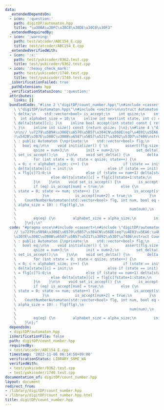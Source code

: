 ```yaml
---
data:
  _extendedDependsOn:
  - icon: ':question:'
    path: digitDP/automaton.hpp
    title: "\u30AA\u30FC\u30C8\u30DE\u30C8\u30F3"
  _extendedRequiredBy:
  - icon: ':warning:'
    path: test/atcoder/ABC154_E.cpp
    title: test/atcoder/ABC154_E.cpp
  _extendedVerifiedWith:
  - icon: ':x:'
    path: test/yukicoder/0362.test.cpp
    title: test/yukicoder/0362.test.cpp
  - icon: ':heavy_check_mark:'
    path: test/yukicoder/1740.test.cpp
    title: test/yukicoder/1740.test.cpp
  _isVerificationFailed: true
  _pathExtension: hpp
  _verificationStatusIcon: ':question:'
  attributes:
    links: []
  bundledCode: "#line 2 \"digitDP/count_number.hpp\"\n#include <cassert>\n#line 2\
    \ \"digitDP/automaton.hpp\"\n#include <vector>\n\nstruct Automaton {\n    std::vector<std::vector<int>>\
    \ delta;\n    std::vector<bool> is_accept;\n    int qsize;\n    int init;\n  \
    \  int alphabet_size = 10;\n    inline int next(int state, int c) const { return\
    \ delta[state][c]; }\n    inline bool accept(int state) const { return is_accept[state];\
    \ }\n    inline int size() const {return qsize; }\n};\n#line 4 \"digitDP/count_number.hpp\"\
    \n\n// \u7279\u5B9A\u306E\u6570\u5B57\u304CN\u56DE(eq?\u4E01\u5EA6:\u4EE5\u4E0B\
    )\u542B\u307E\u308C\u308B\u6587\u5B57\u5217\u3092\u53D7\u7406\nstruct CountNumberAutomaton\
    \ : public Automaton {\nprivate:\n    std::vector<bool> flg;\n    int num;\n \
    \   bool eq;\n\n    void initializer() { \n        assert(flg.size() == alphabet_size);\n\
    \        qsize = num+3;\n        init = num+2;\n        set_delta();\n       \
    \ set_is_accept();\n    }\n\n    void set_delta() {\n        delta.resize(qsize,std::vector<int>(alphabet_size));\n\
    \        for (int state = 0; state < qsize; state++) {\n            for (int c\
    \ = 0; c < alphabet_size; c++) {\n                if (state == init && c == 0)\
    \ delta[state][c] = init;\n                else if (state == init) delta[state][c]\
    \ = flg[c]?1:0;\n                else if (state == num+1) delta[state][c] = state;\n\
    \                else delta[state][c] = flg[c]?state+1:state;\n            }\n\
    \        }\n    }\n\n    void set_is_accept() {\n        is_accept.resize(qsize,false);\n\
    \        if (eq) is_accept[num] = true;\n        else {\n            for (int\
    \ state = 0; state <= num; state++) {\n                is_accept[state] = true;\n\
    \            }\n            is_accept[num+2] = true;\n        }\n    }\npublic:\n\
    \    CountNumberAutomaton(std::vector<bool> flg, int num, bool eq = false, int\
    \ alpha_size = 10) : flg(flg),\n                                             \
    \                                                    num(num),\n             \
    \                                                                            \
    \        eq(eq) {\n        alphabet_size = alpha_size;\n        initializer();\n\
    \    }\n};\n"
  code: "#pragma once\n#include <cassert>\n#include \"digitDP/automaton.hpp\"\n\n\
    // \u7279\u5B9A\u306E\u6570\u5B57\u304CN\u56DE(eq?\u4E01\u5EA6:\u4EE5\u4E0B)\u542B\
    \u307E\u308C\u308B\u6587\u5B57\u5217\u3092\u53D7\u7406\nstruct CountNumberAutomaton\
    \ : public Automaton {\nprivate:\n    std::vector<bool> flg;\n    int num;\n \
    \   bool eq;\n\n    void initializer() { \n        assert(flg.size() == alphabet_size);\n\
    \        qsize = num+3;\n        init = num+2;\n        set_delta();\n       \
    \ set_is_accept();\n    }\n\n    void set_delta() {\n        delta.resize(qsize,std::vector<int>(alphabet_size));\n\
    \        for (int state = 0; state < qsize; state++) {\n            for (int c\
    \ = 0; c < alphabet_size; c++) {\n                if (state == init && c == 0)\
    \ delta[state][c] = init;\n                else if (state == init) delta[state][c]\
    \ = flg[c]?1:0;\n                else if (state == num+1) delta[state][c] = state;\n\
    \                else delta[state][c] = flg[c]?state+1:state;\n            }\n\
    \        }\n    }\n\n    void set_is_accept() {\n        is_accept.resize(qsize,false);\n\
    \        if (eq) is_accept[num] = true;\n        else {\n            for (int\
    \ state = 0; state <= num; state++) {\n                is_accept[state] = true;\n\
    \            }\n            is_accept[num+2] = true;\n        }\n    }\npublic:\n\
    \    CountNumberAutomaton(std::vector<bool> flg, int num, bool eq = false, int\
    \ alpha_size = 10) : flg(flg),\n                                             \
    \                                                    num(num),\n             \
    \                                                                            \
    \        eq(eq) {\n        alphabet_size = alpha_size;\n        initializer();\n\
    \    }\n};"
  dependsOn:
  - digitDP/automaton.hpp
  isVerificationFile: false
  path: digitDP/count_number.hpp
  requiredBy:
  - test/atcoder/ABC154_E.cpp
  timestamp: '2022-11-06 06:14:50+09:00'
  verificationStatus: LIBRARY_SOME_WA
  verifiedWith:
  - test/yukicoder/0362.test.cpp
  - test/yukicoder/1740.test.cpp
documentation_of: digitDP/count_number.hpp
layout: document
redirect_from:
- /library/digitDP/count_number.hpp
- /library/digitDP/count_number.hpp.html
title: digitDP/count_number.hpp
---
```

